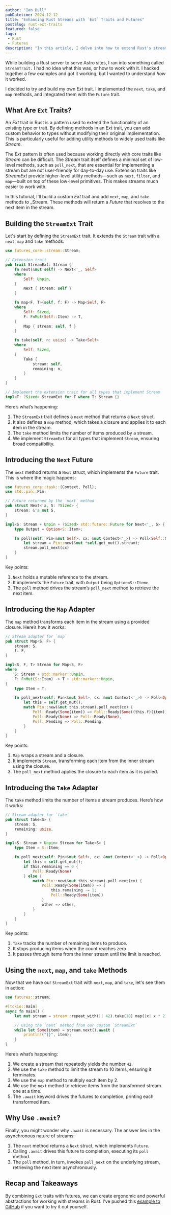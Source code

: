 ```yaml
---
author: "Ian Bull"
pubDatetime: 2024-12-12
title: "Enhancing Rust Streams with `Ext` Traits and Futures"
postSlug: rust-ext-traits
featured: false
tags:
 - Rust
 - Futures
description: "In this article, I delve into how to extend Rust's stream functionality using `Ext` traits, providing a step-by-step guide to implementing and using `next`, `map`, and `take` methods with practical examples."
---
```


While building a Rust server to serve Astro sites, I ran into something called `StreamTrait.` I had no idea what this was, or how to work with it. I hacked together a few examples and got it working, but I wanted to understand _how_ it worked.

I decided to try and build my own _Ext_ trait. I implemented the `next`, `take`, and `map` methods, and integrated them with the `Future` trait.

## What Are `Ext` Traits?

An _Ext_ trait in Rust is a pattern used to extend the functionality of an existing type or trait. By defining methods in an _Ext_ trait, you can add custom behavior to types without modifying their original implementation. This is particularly useful for adding utility methods to widely used traits like _Stream_.

The _Ext_ pattern is often used because working directly with core traits like _Stream_ can be difficult. The _Stream_ trait itself defines a minimal set of low-level methods, such as `poll_next`, that are essential for implementing a stream but are not user-friendly for day-to-day use. Extension traits like _StreamExt_ provide higher-level utility methods—such as `next`, `filter`, and `map`—built on top of these low-level primitives. This makes streams much easier to work with.

In this tutorial, I'll build a custom _Ext_ trait and add `next`, `map`, and `take` methods to _Stream. These methods will return a _Future_ that resolves to the next item in the stream.

## Building the `StreamExt` Trait

Let's start by defining the `StreamExt` trait. It extends the `Stream` trait with a `next`, `map` and `take` methods:

```rust
use futures_core::stream::Stream;

// Extension trait
pub trait StreamExt: Stream {
    fn next(&mut self) -> Next<'_, Self>
    where
        Self: Unpin,
    {
        Next { stream: self }
    }

    fn map<F, T>(self, f: F) -> Map<Self, F>
    where
        Self: Sized,
        F: FnMut(Self::Item) -> T,
    {
        Map { stream: self, f }
    }

    fn take(self, n: usize) -> Take<Self>
    where
        Self: Sized,
    {
        Take {
            stream: self,
            remaining: n,
        }
    }
}

// Implement the extension trait for all types that implement Stream
impl<T: ?Sized> StreamExt for T where T: Stream {}
```

Here’s what’s happening:

1. The `StreamExt` trait defines a `next` method that returns a `Next` struct.
2. It also defines a `map` method, which takes a closure and applies it to each item in the stream.
3. The `take` method limits the number of items produced by a stream.
4. We implement `StreamExt` for all types that implement `Stream`, ensuring broad compatibility.

## Introducing the `Next` Future

The `next` method returns a `Next` struct, which implements the `Future` trait. This is where the magic happens:

```rust
use futures_core::task::{Context, Poll};
use std::pin::Pin;

// Future returned by the `next` method
pub struct Next<'a, S: ?Sized> {
    stream: &'a mut S,
}

impl<S: Stream + Unpin + ?Sized> std::future::Future for Next<'_, S> {
    type Output = Option<S::Item>;

    fn poll(self: Pin<&mut Self>, cx: &mut Context<'_>) -> Poll<Self::Output> {
        let stream = Pin::new(&mut *self.get_mut().stream);
        stream.poll_next(cx)
    }
}
```

Key points:

1. `Next` holds a mutable reference to the stream.
2. It implements the `Future` trait, with `Output` being `Option<S::Item>`.
3. The `poll` method drives the stream’s `poll_next` method to retrieve the next item.

## Introducing the `Map` Adapter

The `map` method transforms each item in the stream using a provided closure. Here’s how it works:

```rust
// Stream adapter for `map`
pub struct Map<S, F> {
    stream: S,
    f: F,
}

impl<S, F, T> Stream for Map<S, F>
where
    S: Stream + std::marker::Unpin,
    F: FnMut(S::Item) -> T + std::marker::Unpin,
{
    type Item = T;

    fn poll_next(self: Pin<&mut Self>, cx: &mut Context<'_>) -> Poll<Option<Self::Item>> {
        let this = self.get_mut();
        match Pin::new(&mut this.stream).poll_next(cx) {
            Poll::Ready(Some(item)) => Poll::Ready(Some((this.f)(item))),
            Poll::Ready(None) => Poll::Ready(None),
            Poll::Pending => Poll::Pending,
        }
    }
}
```

Key points:

1. `Map` wraps a stream and a closure.
2. It implements `Stream`, transforming each item from the inner stream using the closure.
3. The `poll_next` method applies the closure to each item as it is polled.

## Introducing the `Take` Adapter

The `take` method limits the number of items a stream produces. Here’s how it works:

```rust
// Stream adapter for `take`
pub struct Take<S> {
    stream: S,
    remaining: usize,
}

impl<S: Stream + Unpin> Stream for Take<S> {
    type Item = S::Item;

    fn poll_next(self: Pin<&mut Self>, cx: &mut Context<'_>) -> Poll<Option<Self::Item>> {
        let this = self.get_mut();
        if this.remaining == 0 {
            Poll::Ready(None)
        } else {
            match Pin::new(&mut this.stream).poll_next(cx) {
                Poll::Ready(Some(item)) => {
                    this.remaining -= 1;
                    Poll::Ready(Some(item))
                }
                other => other,
            }
        }
    }
}
```

Key points:

1. `Take` tracks the number of remaining items to produce.
2. It stops producing items when the count reaches zero.
3. It passes through items from the inner stream until the limit is reached.

## Using the `next`, `map`, and `take` Methods

Now that we have our `StreamExt` trait with `next`, `map`, and `take`, let's see them in action:

```rust
use futures::stream;

#[tokio::main]
async fn main() {
    let mut stream = stream::repeat_with(|| 42).take(10).map(|x| x * 2);

    // Using the `next` method from our custom `StreamExt`
    while let Some(item) = stream.next().await {
        println!("{}", item);
    }
}
```

Here’s what’s happening:

1. We create a stream that repeatedly yields the number `42`.
2. We use the `take` method to limit the stream to 10 items, ensuring it terminates.
3. We use the `map` method to multiply each item by 2.
4. We use the `next` method to retrieve items from the transformed stream one at a time.
5. The `.await` keyword drives the futures to completion, printing each transformed item.

## Why Use `.await`?

Finally, you might wonder why `.await` is necessary. The answer lies in the asynchronous nature of streams:

1. The `next` method returns a `Next` struct, which implements `Future`.
2. Calling `.await` drives this future to completion, executing its `poll` method.
3. The `poll` method, in turn, invokes `poll_next` on the underlying stream, retrieving the next item asynchronously.

## Recap and Takeaways

By combining `Ext` traits with futures, we can create ergonomic and powerful abstractions for working with streams in Rust. I've pushed this [example to GitHub](https://github.com/irbull/ext-stream) if you want to try it out yourself.
